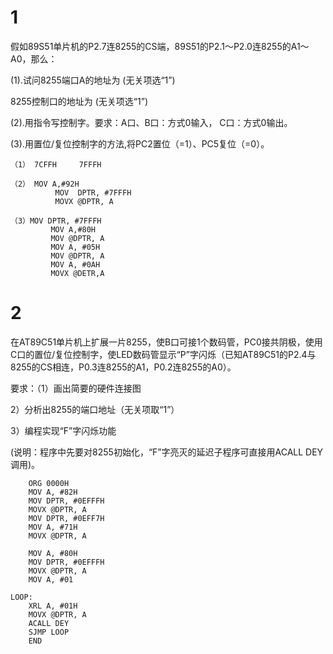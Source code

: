 # 1
假如89S51单片机的P2.7连8255的CS端，89S51的P2.1～P2.0连8255的A1～A0，那么：

(1).试问8255端口A的地址为       (无关项选“1”)

8255控制口的地址为          (无关项选“1”)

(2).用指令写控制字。要求：A口、B口：方式0输入， C口：方式0输出。

(3).用置位/复位控制字的方法,将PC2置位（=1）、PC5复位（=0）。

```
（1） 7CFFH     7FFFH

（2） MOV A,#92H   
          MOV  DPTR, #7FFFH
          MOVX @DPTR, A

（3）MOV DPTR, #7FFFH
    ​     MOV A,#80H
    ​    ​ MOV @DPTR, A
         MOV A, #05H  
         MOV @DPTR, A
         MOV A, #0AH  
         MOVX @DETR,A
```


# 2
在AT89C51单片机上扩展一片8255，使B口可接1个数码管，PC0接共阴极，使用C口的置位/复位控制字，使LED数码管显示“P”字闪烁（已知AT89C51的P2.4与8255的CS相连，P0.3连8255的A1，P0.2连8255的A0）。

要求：（1）画出简要的硬件连接图

2）分析出8255的端口地址（无关项取“1”）

3）编程实现“F”字闪烁功能

(说明：程序中先要对8255初始化，“F”字亮灭的延迟子程序可直接用ACALL DEY调用)。

```
	ORG 0000H
	MOV A, #82H
	MOV DPTR, #0EFFFH
	MOVX @DPTR, A
	MOV DPTR, #0EFF7H
	MOV A, #71H
	MOVX @DPTR, A
	
	MOV A, #80H
	MOV DPTR, #0EFFFH
	MOVX @DPTR, A
	MOV A, #01
	
LOOP:
	XRL A, #01H
	MOVX @DPTR, A
	ACALL DEY
	SJMP LOOP
	END
```
